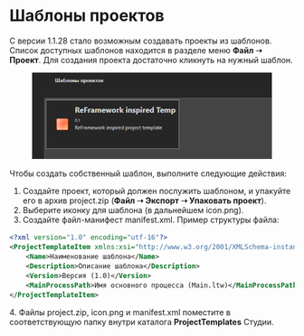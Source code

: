 # Шаблоны проектов

С версии 1.1.28 стало возможным создавать проекты из шаблонов. Список доступных шаблонов находится в разделе меню **Файл ➝ Проект**. Для создания проекта достаточно кликнуть на нужный шаблон.

<figure><img src="../../.gitbook/assets/image (23).png" alt=""><figcaption></figcaption></figure>

Чтобы создать собственный шаблон, выполните следующие действия:

1. Создайте проект, который должен послужить шаблоном, и упакуйте его в архив project.zip (**Файл ➝ Экспорт ➝ Упаковать проект**). 
2. Выберите иконку для шаблона (в дальнейшем icon.png).
3. Создайте файл-манифест manifest.xml. Пример структуры файла:

```xml
<?xml version="1.0" encoding="utf-16"?>
<ProjectTemplateItem xmlns:xsi="http://www.w3.org/2001/XMLSchema-instance" xmlns:xsd="http://www.w3.org/2001/XMLSchema">
    <Name>Наименование шаблона</Name>
    <Description>Описание шаблона</Description>
    <Version>Версия (1.0)</Version>
    <MainProcessPath>Имя основного процесса (Main.ltw)</MainProcessPath>
</ProjectTemplateItem>
```

4\.  Файлы project.zip, icon.png и manifest.xml поместите в соответствующую папку внутри каталога **ProjectTemplates** Студии.
